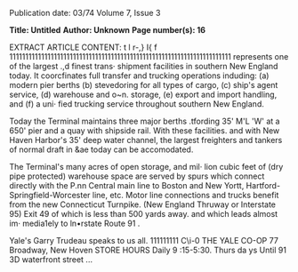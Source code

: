 Publication date: 03/74
Volume 7, Issue 3

**Title: Untitled**
**Author: Unknown**
**Page number(s): 16**

EXTRACT ARTICLE CONTENT:
t l 
r-,} 
I{ 
f 
1111111111111111111111111111111111111111111111111111111111111111111111 
represents one of the largest .,d finest trans· 
shipment facilities in southern New England 
today. It coorcfinates full transfer and trucking 
operations induding: (a) modern pier berths 
(b) stevedoring for all types of cargo, (c) ship's 
agent service, (d) warehouse and o~n. storage, 
(e) export and import handling, and (f) a uni· 
fied trucking service throughout southern New 
England. 

Today the Terminal maintains three major berths 
.tfording 35' M'L 'W' at a 650' pier and a quay 
with shipside rail. With these facilities. and with 
New Haven Harbor's 35' deep water channel, the 
largest freighters and tankers of normal draft in 
&ae today can be accomodated. 

The Terminal's many acres of open storage, and mil· 
lion cubic feet of (dry pipe protected) warehouse 
space are served by spurs which connect directly 
with the P.nn Central main line to Boston and 
New Yortt, Hartford-Springfield-Worcester line, 
etc. Motor line connections and trucks benefit from 
the new Connecticut Turnpike. (New England 
Thruway or Interstate 95) Exit 49 of which is less 
than 500 yards away. and which leads almost im· 
media1ely to ln•rstate Route 91 . 



Yale's 
Garry Trudeau 
speaks to us all. 
111111111 
C\i-0 
THE YALE CO-OP 
77 Broadway, New Hoven 
STORE HOURS 
Daily 9 :15-5:30. Thurs da ys Until 91 
3D waterfront street 
...